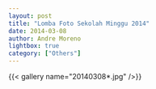 ```yaml
---
layout: post
title: "Lomba Foto Sekolah Minggu 2014"
date: 2014-03-08
author: Andre Moreno
lightbox: true
category: ["Others"]
---
```


{{< gallery name="20140308*.jpg" />}}